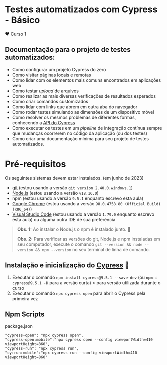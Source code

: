 # Testes automatizados com Cypress - Básico

❤️ Curso 1

## Documentação para o projeto de testes automatizados:

- Como configurar um projeto Cypress do zero
- Como visitar páginas locais e remotas
- Como lidar com os elementos mais comuns encontrados em aplicações web
- Como testar _upload_ de arquivos
- Como realizar as mais diversas verificações de resultados esperados
- Como criar comandos customizados
- Como lidar com links que abrem em outra aba do navegador
- Como rodar testes simulando as dimensões de um dispositivo móvel
- Como resolver os mesmos problemas de diferentes formas, conhecendo a [API do Cypress](https://docs.cypress.io/api/table-of-contents)
- Como executar os testes em um _pipeline_ de integração contínua sempre que mudanças ocorrerem no código da aplicação (ou dos testes)
- Como criar uma documentação mínima para seu projeto de testes automatizados.

# Pré-requisitos

Os seguintes sistemas devem estar instalados.
(em junho de 2023)
- [git](https://git-scm.com/) (estou usando a versão `git version 2.40.0.windows.1`)
- [Node.js](https://nodejs.org/en/) (estou usando a versão `v18.16.0`)
- npm (estou usando a versão `9.5.1` enquanto escrevo esta aula)
- [Google Chrome](https://www.google.com/intl/pt_br/chrome/) (estou usando a versão `98.0.4758.80 (Official Build) (x86_64)`)
- [Visual Studio Code](https://code.visualstudio.com/) (estou usando a versão `1.79.0` enquanto escrevo esta aula) ou alguma outra IDE de sua preferência
>
> **Obs. 1:** Ao instalar o Node.js o npm é instalado junto. 🎉
>
> **Obs. 2:** Para verificar as versões do git, Node.js e npm instaladas em seu computador, execute o comando `git --version && node --version && npm --version` no seu terminal de linha de comando.

## Instalação e inicialização do [Cypress](https://cypress.io) 🌲

1. Executar o comando `npm install cypress@9.5.1 --save-dev` (ou `npm i cypress@9.5.1 -D` para a versão curta) > para versão utilizada durante o curso  
2. Executar o comando `npx cypress open` para abrir o Cypress pela primeira vez
## Npm Scripts 
package.json

    "cypress-open": "npx cypress open",
    "cypress-open:mobile":"npx cypress open --config viewportWidth=410 viewportHeight=860",
    "cypress-run": "npx cypress run",
    "cy:run:mobile":"npx cypress run --config viewportWidth=410 viewportHeight=860"